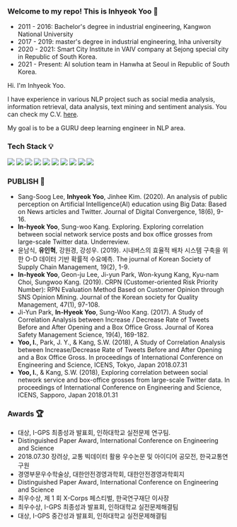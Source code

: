 ### Welcome to my repo! This is Inhyeok Yoo 👋

- 2011 - 2016: Bachelor's degree in industrial engineering, Kangwon National University
- 2017 - 2019: master's degree in industrial engineering, Inha university
- 2020 - 2021: Smart City Institute in VAIV company at Sejong special city in Republic of South Korea.
- 2021 - Present: AI solution team in Hanwha at Seoul in Republic of South Korea.

 Hi. I'm Inhyeok Yoo. 
 
I have experience in various NLP project such as social media analysis, information retrieval, data analysis, text mining and sentiment analysis. You can check my C.V. [here](https://www.notion.so/inhyeokyoo/Inhyeok-Yoo-001ddcd115c4498d84744a2cbb2840fb).

My goal is to be a GURU deep learning engineer in NLP area.

### Tech Stack 💡
<img src="https://img.shields.io/badge/Python-3766AB?style=flat-square&logo=Python&logoColor=white"/></a>
<img src="https://img.shields.io/badge/PyTorch-EE4C2C?style=flat-square&logo=PyTorch&logoColor=white"/></a>
<img src="https://img.shields.io/badge/MySQL-4479A1?style=flat-square&logo=MySQL&logoColor=white"/></a>
<img src="https://img.shields.io/badge/Ubuntu-E95420?style=flat-square&logo=Ubuntu&logoColor=white"/></a>
<img src="https://img.shields.io/badge/Linux-FCC624?style=flat-square&logo=Linux&logoColor=white"/></a>
<img src="https://img.shields.io/badge/Anaconda-44A833?style=flat-square&logo=Anaconda&logoColor=white"/></a>
<img src="https://img.shields.io/badge/Jupyter-F37626?style=flat-square&logo=Jupyter&logoColor=white"/></a>
<img src="https://img.shields.io/badge/Colab-F9AB00?style=flat-square&logo=Google-Colab&logoColor=white"/></a>
<img src="https://img.shields.io/badge/Git-F05032?style=flat-square&logo=Git&logoColor=white"/></a>
<img src="https://img.shields.io/badge/GitHub-181717?style=flat-square&logo=GitHub&logoColor=white"/></a>

### PUBLISH 📄
- Sang-Soog Lee, **Inhyeok Yoo**, Jinhee Kim. (2020). An analysis of public perception on Artificial Intelligence(AI) education using Big Data: Based on News articles and Twitter. Journal of Digital Convergence, 18(6), 9-16.
- **In-hyeok Yoo**, Sung-woo Kang. Exploring. Exploring correlation between social network service posts and box office grosses from large-scale Twitter data. Underreview.
- 윤남식, **유인혁**, 강원경, 강성우. (2019). 시내버스의 효율적 배차 시스템 구축을 위한 O-D 데이터 기반 확률적 수요예측. The journal of Korean Society of Supply Chain Management, 19(2), 1-9.
- **In-hyeok Yoo**, Geon-ju Lee, Ji-yun Park, Won-kyung Kang, Kyu-nam Choi, Sungwoo Kang. (2019). CRPN (Customer-oriented Risk Priority Number): RPN Evaluation Method Based on Customer Opinion through SNS Opinion Mining. Journal of the Korean society for Quality Management, 47(1), 97-108.
- Ji-Yun Park, **In-Hyeok Yoo**, Sung-Woo Kang. (2017). A Study of Correlation Analysis between Increase / Decrease Rate of Tweets Before and After Opening and a Box Office Gross. Journal of Korea Safety Management Science, 19(4), 169-182.
- **Yoo, I.**, Park, J. Y., & Kang, S.W. (2018), A Study of Correlation Analysis between Increase/Decrease Rate of Tweets Before and After Opening and a Box Office Gross. In proceedings of International Conference on Engineering and Science, ICENS, Tokyo, Japan 2018.07.31
- **Yoo, I.**, & Kang, S.W. (2018), Exploring correlation between social network service and box-office grosses from large-scale Twitter data. In proceedings of International Conference on Engineering and Science, ICENS, Sapporo, Japan 2018.01.31 

### Awards 🏆
- 대상, I-GPS 최종성과 발표회, 인하대학교 실전문제 연구팀.
- Distinguished Paper Award, International Conference on Engineering and Science
- 2018.07.30 장려상, 교통 빅데이터 활용 우수논문 및 아이디어 공모전, 한국교통연구원
- 경영부문우수학술상, 대한안전경영과학회, 대한안전경영과학회지
- Distinguished Paper Award, International Conference on Engineering and Science
- 최우수상, 제 1 회 X-Corps 페스티벌, 한국연구재단 이사장
- 최우수상, I-GPS 최종성과 발표회, 인하대학교 실전문제해결팀
- 대상, I-GPS 중간성과 발표회, 인하대학교 실전문제해결팀
